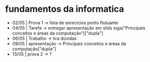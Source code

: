 <h1>fundamentos da informatica</h1>
<ul>
  <li>02/05 | Prova 1 -> lista de exrecicios ponto flutuante</li>
  <li>04/05 | Tarefa -> entregar apresentação em slids siga("Principais conceitos e áreas da computação")["dupla"]</li>
  <li>06/05 | Trabalho -> tira  dúvidas</li>
  <li>09/05 | apresentação -> Principais conceitos e áreas da computação["dupla"]</li>
  <li>13/05 | prova 2 -> ?
</ul>